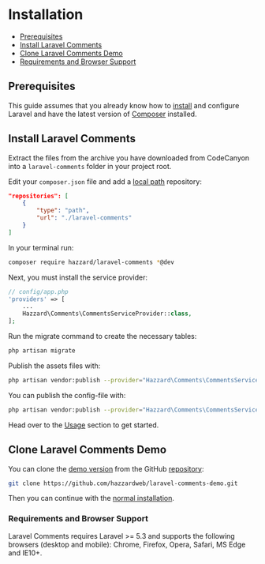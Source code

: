 # Installation

- [Prerequisites](#prerequisites)
- [Install Laravel Comments](#install-laravel-comments)
- [Clone Laravel Comments Demo](#clone-laravel-comments-demo)
- [Requirements and Browser Support](#requirements-and-browser-support)

## Prerequisites

This guide assumes that you already know how to [install](http://laravel.com/docs/5.4/installation) and configure Laravel and have the latest version of [Composer](https://getcomposer.org/) installed.

## Install Laravel Comments

Extract the files from the archive you have downloaded from CodeCanyon into a `laravel-comments` folder in your project root.

Edit your `composer.json` file and add a [local path](https://getcomposer.org/doc/05-repositories.md#path) repository:

```json
"repositories": [
    {
        "type": "path",
        "url": "./laravel-comments"
    }
]
```

In your terminal run:

```bash
composer require hazzard/laravel-comments *@dev
```

Next, you must install the service provider:

```php
// config/app.php
'providers' => [
    ...
    Hazzard\Comments\CommentsServiceProvider::class,
];
```

Run the migrate command to create the necessary tables:

```bash
php artisan migrate
```

Publish the assets files with:

```bash
php artisan vendor:publish --provider="Hazzard\Comments\CommentsServiceProvider" --tag=public
```

You can publish the config-file with:

```bash
php artisan vendor:publish --provider="Hazzard\Comments\CommentsServiceProvider" --tag=config
```

Head over to the [Usage](usage.md) section to get started.

## Clone Laravel Comments Demo

You can clone the [demo version](https://laravel-comments.demo.hazzardweb.com) from the GitHub [repository](https://github.com/hazzardweb/laravel-comments-demo):

```bash
git clone https://github.com/hazzardweb/laravel-comments-demo.git
```

Then you can continue with the [normal installation](#install-laravel-comments).

### Requirements and Browser Support

Laravel Comments requires Laravel >= 5.3 and supports the following browsers (desktop and mobile): Chrome, Firefox, Opera, Safari, MS Edge and IE10+.

<style>.docs-content ol { padding-left: 20px; }</style>

